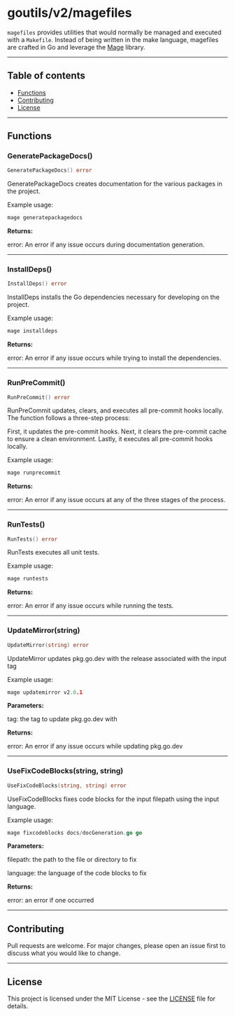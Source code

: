 # goutils/v2/magefiles

`magefiles` provides utilities that would normally be managed
and executed with a `Makefile`. Instead of being written in the make language,
magefiles are crafted in Go and leverage the [Mage](https://magefile.org/) library.

---

## Table of contents

- [Functions](#functions)
- [Contributing](#contributing)
- [License](#license)

---

## Functions

### GeneratePackageDocs()

```go
GeneratePackageDocs() error
```

GeneratePackageDocs creates documentation for the various packages
in the project.

Example usage:

```go
mage generatepackagedocs
```

**Returns:**

error: An error if any issue occurs during documentation generation.

---

### InstallDeps()

```go
InstallDeps() error
```

InstallDeps installs the Go dependencies necessary for developing
on the project.

Example usage:

```go
mage installdeps
```

**Returns:**

error: An error if any issue occurs while trying to
install the dependencies.

---

### RunPreCommit()

```go
RunPreCommit() error
```

RunPreCommit updates, clears, and executes all pre-commit hooks
locally. The function follows a three-step process:

First, it updates the pre-commit hooks.
Next, it clears the pre-commit cache to ensure a clean environment.
Lastly, it executes all pre-commit hooks locally.

Example usage:

```go
mage runprecommit
```

**Returns:**

error: An error if any issue occurs at any of the three stages
of the process.

---

### RunTests()

```go
RunTests() error
```

RunTests executes all unit tests.

Example usage:

```go
mage runtests
```

**Returns:**

error: An error if any issue occurs while running the tests.

---

### UpdateMirror(string)

```go
UpdateMirror(string) error
```

UpdateMirror updates pkg.go.dev with the release associated with the
input tag

Example usage:

```go
mage updatemirror v2.0.1
```

**Parameters:**

tag: the tag to update pkg.go.dev with

**Returns:**

error: An error if any issue occurs while updating pkg.go.dev

---

### UseFixCodeBlocks(string, string)

```go
UseFixCodeBlocks(string, string) error
```

UseFixCodeBlocks fixes code blocks for the input filepath
using the input language.

Example usage:

```go
mage fixcodeblocks docs/docGeneration.go go
```

**Parameters:**

filepath: the path to the file or directory to fix

language: the language of the code blocks to fix

**Returns:**

error: an error if one occurred

---

## Contributing

Pull requests are welcome. For major changes,
please open an issue first to discuss what
you would like to change.

---

## License

This project is licensed under the MIT
License - see the [LICENSE](../LICENSE)
file for details.
